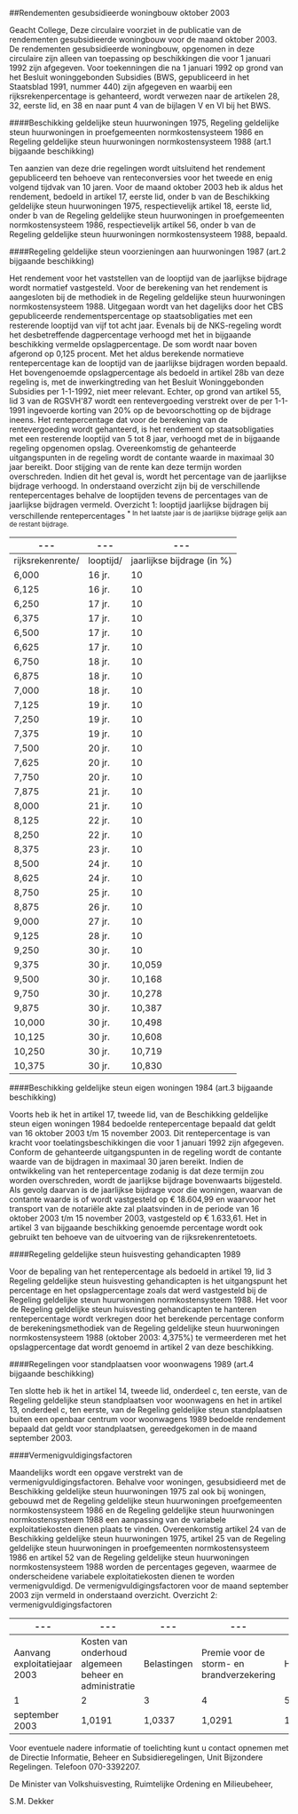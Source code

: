 <meta http-equiv='Content-Type' content='text/html; charset=utf-8' />

##Rendementen gesubsidieerde woningbouw oktober 2003

Geacht College,    Deze circulaire voorziet in de publicatie van de rendementen gesubsidieerde woningbouw voor de maand oktober 2003. De rendementen gesubsidieerde woningbouw, opgenomen in deze circulaire zijn alleen van toepassing op beschikkingen die voor 1 januari 1992 zijn afgegeven. Voor toekenningen die na 1 januari 1992 op grond van het Besluit woninggebonden Subsidies (BWS, gepubliceerd in het Staatsblad 1991, nummer 440) zijn afgegeven en waarbij een rijksrekenpercentage is gehanteerd, wordt verwezen naar de artikelen 28, 32, eerste lid, en 38 en naar punt 4 van de bijlagen V en VI bij het BWS.   

####Beschikking geldelijke steun huurwoningen 1975, Regeling geldelijke steun huurwoningen in proefgemeenten normkostensysteem 1986 en Regeling geldelijke steun huurwoningen normkostensysteem 1988 (art.1 bijgaande beschikking)

Ten aanzien van deze drie regelingen wordt uitsluitend het rendement gepubliceerd ten behoeve van renteconversies voor het tweede en enig volgend tijdvak van 10 jaren. Voor de maand oktober 2003 heb ik aldus het rendement, bedoeld in artikel 17, eerste lid, onder b van de Beschikking geldelijke steun huurwoningen 1975, respectievelijk artikel 18, eerste lid, onder b van de Regeling geldelijke steun huurwoningen in proefgemeenten normkostensysteem 1986, respectievelijk artikel 56, onder b van de Regeling geldelijke steun huurwoningen normkostensysteem 1988, bepaald.    

####Regeling geldelijke steun voorzieningen aan huurwoningen 1987 (art.2 bijgaande beschikking)

Het rendement voor het vaststellen van de looptijd van de jaarlijkse bijdrage wordt normatief vastgesteld. Voor de berekening van het rendement is aangesloten bij de methodiek in de Regeling geldelijke steun huurwoningen normkostensysteem 1988. Uitgegaan wordt van het dagelijks door het CBS gepubliceerde rendementspercentage op staatsobligaties met een resterende looptijd van vijf tot acht jaar. Evenals bij de NKS-regeling wordt het desbetreffende dagpercentage verhoogd met het in bijgaande beschikking vermelde opslagpercentage. De som wordt naar boven afgerond op 0,125 procent. Met het aldus berekende normatieve rentepercentage kan de looptijd van de jaarlijkse bijdragen worden bepaald. Het bovengenoemde opslagpercentage als bedoeld in artikel 28b van deze regeling is, met de inwerkingtreding van het Besluit Woninggebonden Subsidies per 1-1-1992, niet meer relevant. Echter, op grond van artikel 55, lid 3 van de RGSVH'87 wordt een rentevergoeding verstrekt over de per 1-1-1991 ingevoerde korting van 20% op de bevoorschotting op de bijdrage ineens. Het rentepercentage dat voor de berekening van de rentevergoeding wordt gehanteerd, is het rendement op staatsobligaties met een resterende looptijd van 5 tot 8 jaar, verhoogd met de in bijgaande regeling opgenomen opslag. Overeenkomstig de gehanteerde uitgangspunten in de regeling wordt de contante waarde in maximaal 30 jaar bereikt. Door stijging van de rente kan deze termijn worden overschreden. Indien dit het geval is, wordt het percentage van de jaarlijkse bijdrage verhoogd. In onderstaand overzicht zijn bij de verschillende rentepercentages behalve de looptijden tevens de percentages van de jaarlijkse bijdragen vermeld.  Overzicht 1: looptijd jaarlijkse bijdragen bij verschillende rentepercentages <sup> *  In het laatste jaar is de jaarlijkse bijdrage gelijk aan de restant bijdrage.  </sup> 

| --- | --- | --- |
|---|---|---|
| rijksrekenrente/  | looptijd/  | jaarlijkse bijdrage (in %)  |
| 6,000  | 16 jr.  | 10  |
| 6,125  | 16 jr.  | 10  |
| 6,250  | 17 jr.  | 10  |
| 6,375  | 17 jr.  | 10  |
| 6,500  | 17 jr.  | 10  |
| 6,625  | 17 jr.  | 10  |
| 6,750  | 18 jr.  | 10  |
| 6,875  | 18 jr.  | 10  |
| 7,000  | 18 jr.  | 10  |
| 7,125  | 19 jr.  | 10  |
| 7,250  | 19 jr.  | 10  |
| 7,375  | 19 jr.  | 10  |
| 7,500  | 20 jr.  | 10  |
| 7,625  | 20 jr.  | 10  |
| 7,750  | 20 jr.  | 10  |
| 7,875  | 21 jr.  | 10  |
| 8,000  | 21 jr.  | 10  |
| 8,125  | 22 jr.  | 10  |
| 8,250  | 22 jr.  | 10  |
| 8,375  | 23 jr.  | 10  |
| 8,500  | 24 jr.  | 10  |
| 8,625  | 24 jr.  | 10  |
| 8,750  | 25 jr.  | 10  |
| 8,875  | 26 jr.  | 10  |
| 9,000  | 27 jr.  | 10  |
| 9,125  | 28 jr.  | 10  |
| 9,250  | 30 jr.  | 10  |
| 9,375  | 30 jr.  | 10,059  |
| 9,500  | 30 jr.  | 10,168  |
| 9,750  | 30 jr.  | 10,278  |
| 9,875  | 30 jr.  | 10,387  |
| 10,000  | 30 jr.  | 10,498  |
| 10,125  | 30 jr.  | 10,608  |
| 10,250  | 30 jr.  | 10,719  |
| 10,375  | 30 jr.  | 10,830  |

####Beschikking geldelijke steun eigen woningen 1984 (art.3 bijgaande beschikking)

Voorts heb ik het in artikel 17, tweede lid, van de Beschikking geldelijke steun eigen woningen 1984 bedoelde rentepercentage bepaald dat geldt van 16 oktober 2003 t/m 15 november 2003. Dit rentepercentage is van kracht voor toelatingsbeschikkingen die voor 1 januari 1992 zijn afgegeven. Conform de gehanteerde uitgangspunten in de regeling wordt de contante waarde van de bijdragen in maximaal 30 jaren bereikt. Indien de ontwikkeling van het rentepercentage zodanig is dat deze termijn zou worden overschreden, wordt de jaarlijkse bijdrage bovenwaarts bijgesteld. Als gevolg daarvan is de jaarlijkse bijdrage voor die woningen, waarvan de contante waarde is of wordt vastgesteld op € 18.604,99 en waarvoor het transport van de notariële akte zal plaatsvinden in de periode van 16 oktober 2003 t/m 15 november 2003, vastgesteld op € 1.633,61. Het in artikel 3 van bijgaande beschikking genoemde percentage wordt ook gebruikt ten behoeve van de uitvoering van de rijksrekenrentetoets.    

####Regeling geldelijke steun huisvesting gehandicapten 1989

Voor de bepaling van het rentepercentage als bedoeld in artikel 19, lid 3 Regeling geldelijke steun huisvesting gehandicapten is het uitgangspunt het percentage en het opslagpercentage zoals dat werd vastgesteld bij de Regeling geldelijke steun huurwoningen normkostensysteem 1988. Het voor de Regeling geldelijke steun huisvesting gehandicapten te hanteren rentepercentage wordt verkregen door het berekende percentage conform de berekeningsmethodiek van de Regeling geldelijke steun huurwoningen normkostensysteem 1988 (oktober 2003: 4,375%) te vermeerderen met het opslagpercentage dat wordt genoemd in artikel 2 van deze beschikking.    

####Regelingen voor standplaatsen voor woonwagens 1989 (art.4 bijgaande beschikking)

Ten slotte heb ik het in artikel 14, tweede lid, onderdeel c, ten eerste, van de Regeling geldelijke steun standplaatsen voor woonwagens en het in artikel 13, onderdeel c, ten eerste, van de Regeling geldelijke steun standplaatsen buiten een openbaar centrum voor woonwagens 1989 bedoelde rendement bepaald dat geldt voor standplaatsen, gereedgekomen in de maand september 2003.    

####Vermenigvuldigingsfactoren

Maandelijks wordt een opgave verstrekt van de vermenigvuldigingsfactoren. Behalve voor woningen, gesubsidieerd met de Beschikking geldelijke steun huurwoningen 1975 zal ook bij woningen, gebouwd met de Regeling geldelijke steun huurwoningen proefgemeenten normkostensysteem 1986 en de Regeling geldelijke steun huurwoningen normkostensysteem 1988 een aanpassing van de variabele exploitatiekosten dienen plaats te vinden. Overeenkomstig artikel 24 van de Beschikking geldelijke steun huurwoningen 1975, artikel 25 van de Regeling geldelijke steun huurwoningen in proefgemeenten normkostensysteem 1986 en artikel 52 van de Regeling geldelijke steun huurwoningen normkostensysteem 1988 worden de percentages gegeven, waarmee de onderscheidene variabele exploitatiekosten dienen te worden vermenigvuldigd. De vermenigvuldigingsfactoren voor de maand september 2003 zijn vermeld in onderstaand overzicht.  Overzicht 2: vermenigvuldigingsfactoren 

| --- | --- | --- | --- | --- |
|---|---|---|---|---|
| Aanvang exploitatiejaar 2003  | Kosten van onderhoud algemeen beheer en administratie  | Belastingen  | Premie voor de storm- en brandverzekering  | Huurderving  |
| 1  | 2  | 3  | 4  | 5  |
| september 2003  | 1,0191  | 1,0337  | 1,0291  | 1,0380  |

Voor eventuele nadere informatie of toelichting kunt u contact opnemen met de Directie Informatie, Beheer en Subsidieregelingen, Unit Bijzondere Regelingen. Telefoon 070-3392207.      

De 
Minister van Volkshuisvesting, Ruimtelijke Ordening en Milieubeheer, 

S.M. Dekker      
